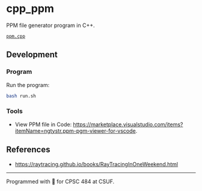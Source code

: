 # cpp_ppm

PPM file generator program in C++.

[`ppm.cpp`](ppm.cpp)

## Development

### Program

Run the program:

```sh
bash run.sh
```

### Tools

- View PPM file in Code: <https://marketplace.visualstudio.com/items?itemName=ngtystr.ppm-pgm-viewer-for-vscode>.

## References

- <https://raytracing.github.io/books/RayTracingInOneWeekend.html>

---

Programmed with 💖 for CPSC 484 at CSUF.
